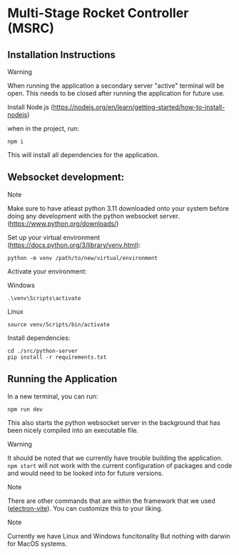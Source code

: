 # Multi-Stage Rocket Controller (MSRC)

## Installation Instructions
>[!WARNING]
> When running the application a secondary server "active" terminal will be open. This needs to be closed after running the application for future use.
>
Install Node.js (https://nodejs.org/en/learn/getting-started/how-to-install-nodejs)

when in the project, run:
```
npm i
```
This will install all dependencies for the application.

## Websocket development:
>[!NOTE]
> Make sure to have atleast python 3.11 downloaded onto your system before doing any development with the python websocket server.
>(https://www.python.org/downloads/)

Set up your virtual environment (https://docs.python.org/3/library/venv.html):
```
python -m venv /path/to/new/virtual/environment
```
Activate your environment:

Windows
```
.\venv\Scripts\activate
```

Linux
```
source venv/Scripts/bin/activate
```

Install dependencies:
```
cd ./src/python-server
pip install -r requirements.txt
```

## Running the Application
In a new terminal, you can run:
```
npm run dev
```
This also starts the python websocket server in the background that has been nicely compiled into an executable file.
>[!WARNING]
>It should be noted that we currently have trouble building the application.
>```npm start``` will not work with the current configuration of packages and code and would need to be looked into for future versions.

>[!NOTE]
> There are other commands that are within the framework that we used ([electron-vite](https://electron-vite.org/)). You can customize this to your liking.

>[!NOTE]
>Currently we have Linux and Windows funcitonality But nothing with darwin for MacOS systems.
